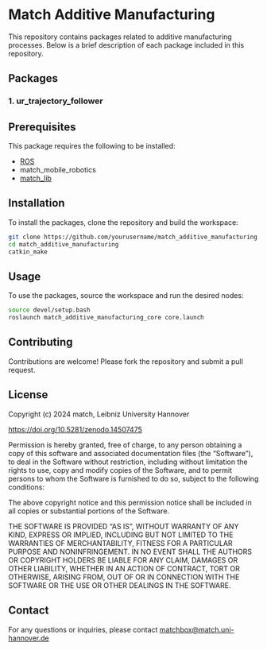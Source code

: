 # Match Additive Manufacturing

This repository contains packages related to additive manufacturing processes. Below is a brief description of each package included in this repository.

## Packages

### 1. ur_trajectory_follower

## Prerequisites

This package requires the following to be installed:

- [ROS](http://wiki.ros.org/ROS/Installation)
- match_mobile_robotics
- [match_lib](https://github.com/pumablattlaus/match_lib_package)

## Installation

To install the packages, clone the repository and build the workspace:

```bash
git clone https://github.com/yourusername/match_additive_manufacturing.git
cd match_additive_manufacturing
catkin_make
```

## Usage

To use the packages, source the workspace and run the desired nodes:

```bash
source devel/setup.bash
roslaunch match_additive_manufacturing_core core.launch
```

## Contributing

Contributions are welcome! Please fork the repository and submit a pull request.

## License

Copyright (c) 2024 match, Leibniz University Hannover

https://doi.org/10.5281/zenodo.14507475

Permission is hereby granted, free of charge, to any person obtaining a copy of this software and associated documentation files (the “Software”), to deal in the Software without restriction, including without limitation the rights to use, copy and modify copies of the Software, and to permit persons to whom the Software is furnished to do so, subject to the following conditions:

The above copyright notice and this permission notice shall be included in all copies or substantial portions of the Software.

THE SOFTWARE IS PROVIDED “AS IS”, WITHOUT WARRANTY OF ANY KIND, EXPRESS OR IMPLIED, INCLUDING BUT NOT LIMITED TO THE WARRANTIES OF MERCHANTABILITY, FITNESS FOR A PARTICULAR PURPOSE AND NONINFRINGEMENT. IN NO EVENT SHALL THE AUTHORS OR COPYRIGHT HOLDERS BE LIABLE FOR ANY CLAIM, DAMAGES OR OTHER LIABILITY, WHETHER IN AN ACTION OF CONTRACT, TORT OR OTHERWISE, ARISING FROM, OUT OF OR IN CONNECTION WITH THE SOFTWARE OR THE USE OR OTHER DEALINGS IN THE SOFTWARE. 


## Contact
 
For any questions or inquiries, please contact matchbox@match.uni-hannover.de
